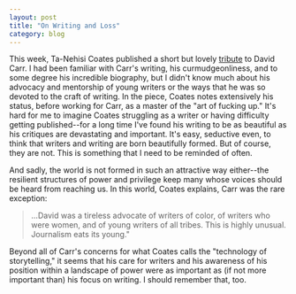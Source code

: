 ```yaml
---
layout: post
title: "On Writing and Loss"
category: blog
---
```


This week, Ta-Nehisi Coates published a short but lovely [tribute](http://www.theatlantic.com/national/archive/2015/02/king-david/385596/) to David Carr. I had been familiar with Carr's writing, his curmudgeonliness, and to some degree his incredible biography, but I didn't know much about his advocacy and mentorship of young writers or the ways that he was so devoted to the craft of writing. In the piece, Coates notes extensively his status, before working for Carr, as a master of the "art of fucking up." It's hard for me to imagine Coates struggling as a writer or having difficulty getting published--for a long time I've found his writing to be as beautiful as his critiques are devastating and important. It's easy, seductive even, to think that writers and writing are born beautifully formed. But of course, they are not. This is something that I need to be reminded of often.

And sadly, the world is not formed in such an attractive way either--the resilient structures of power and privilege keep many whose voices should be heard from reaching us. In this world, Coates explains, Carr was the rare exception:  

>...David was a tireless advocate of writers of color, of writers who were women, and of young writers of all tribes. This is highly unusual. Journalism eats its young."

Beyond all of Carr's concerns for what Coates calls the "technology of storytelling," it seems that his care for writers and his awareness of his position within a landscape of power were as important as (if not more important than) his focus on writing. I should remember that, too.

